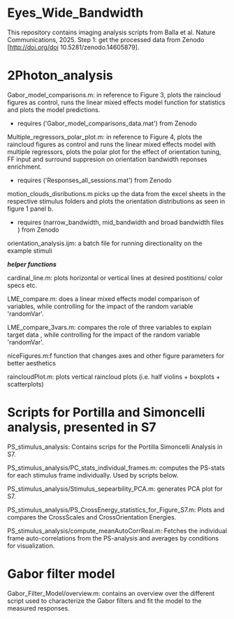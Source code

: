 # Eyes_Wide_Bandwidth 
This repository contains imaging analysis scripts from Balla et al. Nature Communications, 2025. 
Step 1: get the processed data from Zenodo [http://doi.org/doi 10.5281/zenodo.14605879]. 


# 2Photon_analysis 
Gabor_model_comparisons.m: in reference to Figure 3, plots the raincloud figures as control,
runs the 	linear mixed effects model function for statistics and plots the model predictions.
- requires ('Gabor_model_comparisons_data.mat') from Zenodo
  
Multiple_regressors_polar_plot.m: in reference to Figure 4, plots the raincloud figures as control
and runs the linear mixed effects model with multiple regressors, plots the polar plot for the effect 
of orientation tuning, FF input and surround suppresion on orientation bandwidth reponses enrichment.	
- requires ('Responses_all_sessions.mat') from Zenodo

motion_clouds_disributions.m picks up the data from the excel sheets in the respective stimulus folders 
and plots the orientation distributions as seen in figure 1 panel b.
- requires (narrow_bandwidth, mid_bandwidth and broad bandwidth files ) from Zenodo
  
orientation_analysis.ijm: a batch file for running directionality on the example stimuli

***helper functions***

cardinal_line.m: plots horizontal or vertical lines at desired postitions/ color specs etc.

LME_compare.m: does a linear mixed effects model comparison of variables, while controlling for the impact of the random variable 'randomVar'.

LME_compare_3vars.m: compares the role of three variables to explain target data , while controlling for the impact of the random variable 'randomVar'. 

niceFigures.m:f function that changes axes and other figure parameters for better aesthetics 

raincloudPlot.m: plots vertical raincloud plots (i.e. half violins + boxplots + scatterplots) 


# Scripts for Portilla and Simoncelli analysis, presented in S7
PS_stimulus_analysis: Contains scrips for the Portilla Simoncelli Analysis in S7.  

PS_stimulus_analysis/PC_stats_individual_frames.m: computes the PS-stats for each stimulus frame individually. Used by scripts below.  

PS_stimulus_analysis/Stimulus_sepearbility_PCA.m: generates PCA plot for S7.  

PS_stimulus_analysis/PS_CrossEnergy_statistics_for_Figure_S7.m: Plots and compares the CrossScales and CrossOrientation Energies.  

PS_stimulus_analysis/compute_meanAutoCorrReal.m: Fetches the individual frame auto-correlations from the PS-analysis and averages by conditions for visualization.  


# Gabor filter model
Gabor_Filter_Model/overview.m: contains an overview over the different script used to characterize the Gabor filters and fit the model to the measured responses. 

